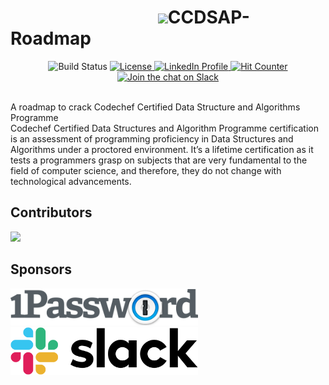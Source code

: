 # &emsp; &emsp; &emsp; &emsp; &emsp; &emsp; &emsp;<img src="https://github.com/adeepak7/CCDSAP-Roadmap/blob/master/Signature/Github%20Signature.gif" height="50px">CCDSAP-Roadmap
<p align="center">
  <img src="https://travis-ci.com/adeepak7/CCDSAP-Roadmap.svg?branch=master" alt="Build Status">
  <a href="https://github.com/adeepak7/CCDSAP-Roadmap/blob/master/LICENSE">
    <img src="https://img.shields.io/github/license/adeepak7/CCDSAP-Roadmap" alt="License">
  </a>
  <a href="https://www.linkedin.com/in/deepak-ahire-856534113/">
    <img src="https://img.shields.io/badge/ask%20me-anything-blue" alt="LinkedIn Profile">
  </a>
  <a href="">
    <img src="http://hits.dwyl.io/adeepak7/CCDSAP-Roadmap.svg" alt="Hit Counter">
  </a>
  <a href="https://join.slack.com/t/newworkspace-4jf9822/shared_invite/zt-h5ia5j3p-rmTC8wwR7fXzRVfTNlIoFA">
    <img src="https://img.shields.io/badge/slack-@ccdsap_roadmap-yellow.svg?logo=slack" alt="Join the chat on Slack">
  </a>  
</p>

<br />
A roadmap to crack Codechef Certified Data Structure and Algorithms Programme
<br />
Codechef Certified Data Structures and Algorithm Programme certification is an assessment of programming proficiency in Data Structures and Algorithms under a proctored environment. It’s a lifetime certification as it tests a programmers grasp on subjects that are very fundamental to the field of computer science, and therefore, they do not change with technological advancements.

## Contributors

<a href="https://github.com/adeepak7/CCDSAP-Roadmap/graphs/contributors">
  <img src="https://contributors-img.firebaseapp.com/image?repo=adeepak7/CCDSAP-Roadmap" />
</a>

## Sponsors


<span>
  
  <a href="https://www.1password.com/?from=github.com/adeepak7/CCDSAP-Roadmap">
      <img src="https://github.com/adeepak7/CCDSAP-Roadmap/blob/master/docs/assets/1password.png?raw=true" alt="1build" width="300"></a>
  
  <a href="https://slack.com/intl/en-in/?from=github.com/adeepak7/CCDSAP-Roadmap">
      <img src="https://github.com/adeepak7/CCDSAP-Roadmap/blob/master/docs/assets/slack.png?raw=true" alt="1build" width="300"></a>
</span>
